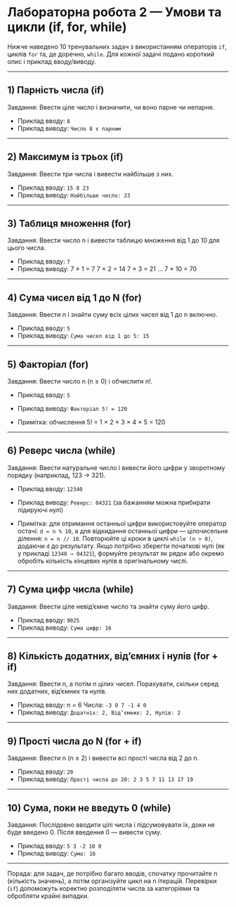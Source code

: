 # Лабораторна робота 2 — Умови та цикли (if, for, while)

Нижче наведено 10 тренувальних задач з використанням операторів `if`, циклів `for` та, де доречно, `while`. Для кожної задачі подано короткий опис і приклад вводу/виводу.

---

## 1) Парність числа (if)
Завдання: Ввести ціле число і визначити, чи воно парне чи непарне.

- Приклад вводу: `8`
- Приклад виводу: `Число 8 є парним`

---

## 2) Максимум із трьох (if)
Завдання: Ввести три числа і вивести найбільше з них.

- Приклад вводу: `15 8 23`
- Приклад виводу: `Найбільше число: 23`

---

## 3) Таблиця множення (for)
Завдання: Ввести число n і вивести таблицю множення від 1 до 10 для цього числа.

- Приклад вводу: `7`
- Приклад виводу:
	7 × 1 = 7
	7 × 2 = 14
	7 × 3 = 21
	...
	7 × 10 = 70

---

## 4) Сума чисел від 1 до N (for)
Завдання: Ввести n і знайти суму всіх цілих чисел від 1 до n включно.

- Приклад вводу: `5`
- Приклад виводу: `Сума чисел від 1 до 5: 15`

---

## 5) Факторіал (for)
Завдання: Ввести число n (n ≥ 0) і обчислити n!.

- Приклад вводу: `5`
- Приклад виводу: `Факторіал 5! = 120`

- Примітка: обчислення 5! = 1 × 2 × 3 × 4 × 5 = 120

---

## 6) Реверс числа (while)
Завдання: Ввести натуральне число і вивести його цифри у зворотному порядку (наприклад, 123 → 321).

- Приклад вводу: `12340`
- Приклад виводу: `Реверс: 04321` (за бажанням можна прибирати лідируючі нулі)

- Примітка: для отримання останньої цифри використовуйте оператор остачі: `d = n % 10`,
  а для відкидання останньої цифри — цілочисельне ділення: `n = n // 10`. Повторюйте ці кроки в циклі `while (n > 0)`,
  додаючи `d` до результату. Якщо потрібно зберегти початкові нулі (як у прикладі `12340 → 04321`),
  формуйте результат як рядок або окремо обробіть кількість кінцевих нулів в оригінальному числі.

---

## 7) Сума цифр числа (while)
Завдання: Ввести ціле невід’ємне число та знайти суму його цифр.

- Приклад вводу: `9025`
- Приклад виводу: `Сума цифр: 16`

---

## 8) Кількість додатних, від’ємних і нулів (for + if)
Завдання: Ввести n, а потім n цілих чисел. Порахувати, скільки серед них додатних, від’ємних та нулів.

- Приклад вводу:
	n = 6
	Числа: `-3 0 7 -1 4 0`
- Приклад виводу: `Додатніх: 2, Від’ємних: 2, Нулів: 2`

---

## 9) Прості числа до N (for + if)
Завдання: Ввести n (n ≥ 2) і вивести всі прості числа від 2 до n.

- Приклад вводу: `20`
- Приклад виводу: `Прості числа до 20: 2 3 5 7 11 13 17 19`

---

## 10) Сума, поки не введуть 0 (while)
Завдання: Послідовно вводити цілі числа і підсумовувати їх, доки не буде введено 0. Після введення 0 — вивести суму.

- Приклад вводу: `5 3 -2 10 0`
- Приклад виводу: `Сума: 16`

---

Порада: для задач, де потрібно багато вводів, спочатку прочитайте n (кількість значень), а потім організуйте цикл на n ітерацій. Перевірки (`if`) допоможуть коректно розподіляти числа за категоріями та обробляти крайні випадки.

